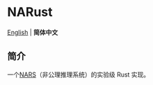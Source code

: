 # NARust

[English](README.md) | **简体中文**

## 简介

一个[NARS](http://www.opennars.org/)（非公理推理系统）的实验级 Rust 实现。
